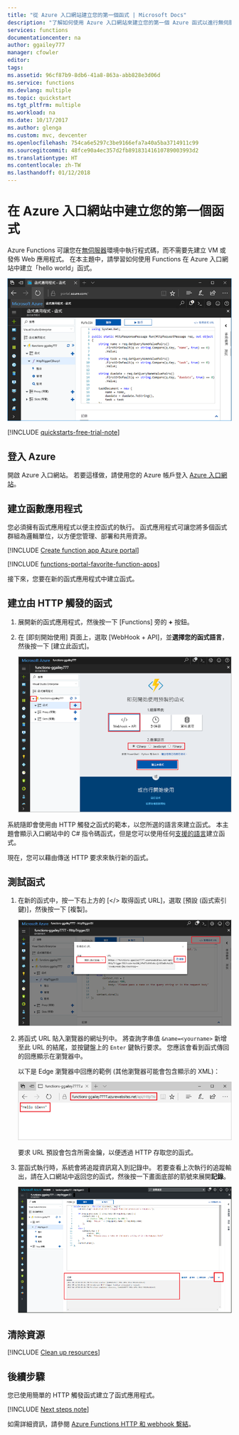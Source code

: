 ```yaml
---
title: "從 Azure 入口網站建立您的第一個函式 | Microsoft Docs"
description: "了解如何使用 Azure 入口網站來建立您的第一個 Azure 函式以進行無伺服器執行。"
services: functions
documentationcenter: na
author: ggailey777
manager: cfowler
editor: 
tags: 
ms.assetid: 96cf87b9-8db6-41a8-863a-abb828e3d06d
ms.service: functions
ms.devlang: multiple
ms.topic: quickstart
ms.tgt_pltfrm: multiple
ms.workload: na
ms.date: 10/17/2017
ms.author: glenga
ms.custom: mvc, devcenter
ms.openlocfilehash: 754ca6e5297c3be9166efa7a40a5ba3714911c99
ms.sourcegitcommit: 48fce90a4ec357d2fb89183141610789003993d2
ms.translationtype: HT
ms.contentlocale: zh-TW
ms.lasthandoff: 01/12/2018
---
```

# <a name="create-your-first-function-in-the-azure-portal"></a>在 Azure 入口網站中建立您的第一個函式

Azure Functions 可讓您在[無伺服器](https://azure.microsoft.com/overview/serverless-computing/)環境中執行程式碼，而不需要先建立 VM 或發佈 Web 應用程式。 在本主題中，請學習如何使用 Functions 在 Azure 入口網站中建立「hello world」函式。

![在 Azure 入口網站中建立函式應用程式](./media/functions-create-first-azure-function/function-app-in-portal-editor.png)

[!INCLUDE [quickstarts-free-trial-note](../../includes/quickstarts-free-trial-note.md)]

## <a name="sign-in-to-azure"></a>登入 Azure

開啟 Azure 入口網站。 若要這樣做，請使用您的 Azure 帳戶登入 [Azure 入口網站](https://portal.azure.com/)。

## <a name="create-a-function-app"></a>建立函數應用程式

您必須擁有函式應用程式以便主控函式的執行。 函式應用程式可讓您將多個函式群組為邏輯單位，以方便您管理、部署和共用資源。 

[!INCLUDE [Create function app Azure portal](../../includes/functions-create-function-app-portal.md)]

[!INCLUDE [functions-portal-favorite-function-apps](../../includes/functions-portal-favorite-function-apps.md)]

接下來，您要在新的函式應用程式中建立函式。

## <a name="create-function"></a>建立由 HTTP 觸發的函式

1. 展開新的函式應用程式，然後按一下 [Functions] 旁的 **+** 按鈕。

2.  在 [即刻開始使用] 頁面上，選取 [WebHook + API]，並**選擇您的函式語言**，然後按一下 [建立此函式]。 
   
    ![Azure 入口網站中的 Functions 快速入門。](./media/functions-create-first-azure-function/function-app-quickstart-node-webhook.png)

系統隨即會使用由 HTTP 觸發之函式的範本，以您所選的語言來建立函式。 本主題會顯示入口網站中的 C# 指令碼函式，但是您可以使用任何[支援的語言](supported-languages.md)建立函式。 

現在，您可以藉由傳送 HTTP 要求來執行新的函式。

## <a name="test-the-function"></a>測試函式

1. 在新的函式中，按一下右上方的 [</> 取得函式 URL]，選取 [預設 (函式索引鍵)]，然後按一下 [複製]。 

    ![從 Azure 入口網站複製函式 URL](./media/functions-create-first-azure-function/function-app-develop-tab-testing.png)

2. 將函式 URL 貼入瀏覽器的網址列中。 將查詢字串值 `&name=<yourname>` 新增至此 URL 的結尾，並按鍵盤上的 `Enter` 鍵執行要求。 您應該會看到函式傳回的回應顯示在瀏覽器中。  

    以下是 Edge 瀏覽器中回應的範例 (其他瀏覽器可能會包含顯示的 XML)：

    ![瀏覽器中的函式回應。](./media/functions-create-first-azure-function/function-app-browser-testing.png)

    要求 URL 預設會包含所需金鑰，以便透過 HTTP 存取您的函式。   

3. 當函式執行時，系統會將追蹤資訊寫入到記錄中。 若要查看上次執行的追蹤輸出，請在入口網站中返回您的函式，然後按一下畫面底部的箭號來展開**記錄**。 

   ![Azure 入口網站中的函式記錄檢視器。](./media/functions-create-first-azure-function/function-view-logs.png)

## <a name="clean-up-resources"></a>清除資源

[!INCLUDE [Clean up resources](../../includes/functions-quickstart-cleanup.md)]

## <a name="next-steps"></a>後續步驟

您已使用簡單的 HTTP 觸發函式建立了函式應用程式。  

[!INCLUDE [Next steps note](../../includes/functions-quickstart-next-steps.md)]

如需詳細資訊，請參閱 [Azure Functions HTTP 和 webhook 繫結](functions-bindings-http-webhook.md)。



